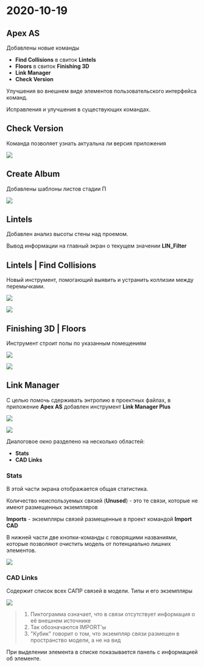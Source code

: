 # 2020-10-19

## Apex AS

Добавлены новые команды

* **Find Collisions** в свиток **Lintels**
* **Floors** в свиток **Finishing 3D**
* **Link Manager**
* **Check Version**

Улучшения во внешнем виде элементов пользовательского интерфейса команд.

Исправления и улучшения в существующих командах.

## **Check Version**

Команда позволяет узнать актуальна ли версия приложения 

![](../../.gitbook/assets/image%20%284%29.png)

## Create Album

Добавлены шаблоны листов стадии П

![](../../.gitbook/assets/image%20%2812%29.png)

## Lintels 

Добавлен анализ высоты стены над проемом. 

Вывод информации на главный экран о текущем значении **LIN\_Filter**

## Lintels \| Find Collisions

Новый инструмент, помогающий выявить и устранить коллизии между перемычками.

![](../../.gitbook/assets/image%20%2833%29.png)

![](../../.gitbook/assets/findcollisions_01.gif)

## Finishing 3D \| Floors

Инструмент строит полы по указанным помещениям

![](../../.gitbook/assets/image%20%2811%29.png)

![](../../.gitbook/assets/image%20%2852%29.png)

## Link Manager

С целью помочь сдерживать энтропию в проектных файлах, в приложение **Apex AS** добавлен инструмент **Link Manager Plus**

![](../../.gitbook/assets/image%20%2827%29.png)

![](../../.gitbook/assets/image%20%2846%29.png)

Диалоговое окно разделено на несколько областей:

* **Stats**
* **CAD Links**

### Stats

В этой части экрана отображается общая статистика. 

Количество неиспользуемых связей \(**Unused**\) - это те связи, которые не имеют размещенных экземпляров

**Imports** - экземпляры связей размещенные в проект командой **Import CAD**

В нижней части две кнопки-команды с говорящими названиями, которые позволяют очистить модель от потенциально лишних элементов. 

![](../../.gitbook/assets/linkmanagerplus.gif)

### CAD Links

Содержит список всех САПР связей в модели. Типы и его экземпляры

![](../../.gitbook/assets/image%20%2810%29.png)

> 1. Пиктограмма означает, что в связи отсутствует информация о её внешнем источнике
> 2. Так обозначаются IMPORT'ы
> 3. "Кубик" говорит о том, что экземпляр связи размещен в пространство модели, а не на вид

При выделении элемента в списке показывается панель с информацией об элементе.

